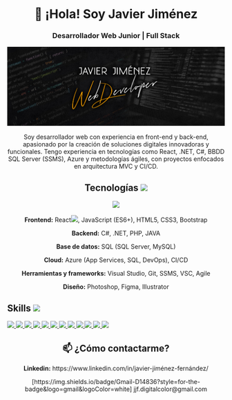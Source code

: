 <!-- Comentario aquí -->
<div align="center">
  <h1>👋 ¡Hola! Soy Javier Jiménez</h1>
  <h3>Desarrollador Web Junior | Full Stack</h3>

  ![Banner](https://github.com/JaviJimenezFernandez/JaviJimenezFernandez/blob/main/BannerGithub.jpg)

  <p>Soy desarrollador web con experiencia en front-end y back-end, apasionado por la creación de soluciones digitales innovadoras y funcionales.
  Tengo experiencia en tecnologías como React, .NET, C#, BBDD SQL Server (SSMS), Azure y metodologías ágiles, con proyectos enfocados en arquitectura MVC y CI/CD.<p>

</div>

<section align="center">
  <h2>Tecnologías <img src = "https://media2.giphy.com/media/QssGEmpkyEOhBCb7e1/giphy.gif?cid=ecf05e47a0n3gi1bfqntqmob8g9aid1oyj2wr3ds3mg700bl&rid=giphy.gif" width = 32px></h2>
  <article>
    <img width ='32px' src ='https://raw.githubusercontent.com/rahulbanerjee26/githubAboutMeGenerator/main/icons/reactjs.svg'>
    <p><strong>Frontend:</strong> React<img width ='32px' src ='https://raw.githubusercontent.com/rahulbanerjee26/githubAboutMeGenerator/main/icons/reactjs.svg'>, JavaScript (ES6+), HTML5, CSS3, Bootstrap</p>
    <p><strong>Backend:</strong> C#, .NET, PHP, JAVA</p>
    <p><strong>Base de datos:</strong> SQL (SQL Server, MySQL)</p>
    <p><strong>Cloud:</strong> Azure (App Services, SQL, DevOps), CI/CD</p>
    <p><strong>Herramientas y frameworks:</strong> Visual Studio, Git, SSMS, VSC, Agile</p>
    <p><strong>Diseño:</strong> Photoshop, Figma, Illustrator</p>
  </article>
</section>

<h2> Skills <img src = "https://media2.giphy.com/media/QssGEmpkyEOhBCb7e1/giphy.gif?cid=ecf05e47a0n3gi1bfqntqmob8g9aid1oyj2wr3ds3mg700bl&rid=giphy.gif" width = 32px> </h2>
<a href= https://github.com/Aditya664?tab=repositories&q=&type=&language=python&sort= > <img width ='32px' src ='https://raw.githubusercontent.com/rahulbanerjee26/githubAboutMeGenerator/main/icons/python.svg'> </a>
<a href= https://github.com/Aditya664?tab=repositories&q=&type=&language=reactjs&sort= > <img width ='32px' src ='https://raw.githubusercontent.com/rahulbanerjee26/githubAboutMeGenerator/main/icons/reactjs.svg'> </a>
<a href= https://github.com/Aditya664?tab=repositories&q=&type=&language=javascript&sort= > <img width ='32px' src ='https://raw.githubusercontent.com/rahulbanerjee26/githubAboutMeGenerator/main/icons/javascript.svg'> </a>
<a href= https://github.com/Aditya664?tab=repositories&q=&type=&language=scikit&sort= > <img width ='32px' src ='https://raw.githubusercontent.com/rahulbanerjee26/githubAboutMeGenerator/main/icons/scikit.svg'> </a>
<a href= https://github.com/Aditya664?tab=repositories&q=&type=&language=c&sort= > <img width ='32px' src ='https://raw.githubusercontent.com/rahulbanerjee26/githubAboutMeGenerator/main/icons/c.svg'> </a>
<a href= https://github.com/Aditya664?tab=repositories&q=&type=&language=cpp&sort= > <img width ='32px' src ='https://raw.githubusercontent.com/rahulbanerjee26/githubAboutMeGenerator/main/icons/cpp.svg'> </a>
<a href= https://github.com/Aditya664?tab=repositories&q=&type=&language=sqlite&sort= > <img width ='32px' src ='https://raw.githubusercontent.com/rahulbanerjee26/githubAboutMeGenerator/main/icons/sqlite.svg'> </a>
<a href= https://github.com/Aditya664?tab=repositories&q=&type=&language=pytorch&sort= > <img width ='32px' src ='https://raw.githubusercontent.com/rahulbanerjee26/githubAboutMeGenerator/main/icons/pytorch.svg'> </a>
<a href= https://github.com/Aditya664?tab=repositories&q=&type=&language=css&sort= > <img width ='32px' src ='https://raw.githubusercontent.com/rahulbanerjee26/githubAboutMeGenerator/main/icons/css.svg'> </a>
<a href= https://github.com/Aditya664?tab=repositories&q=&type=&language=html&sort= > <img width ='32px' src ='https://raw.githubusercontent.com/rahulbanerjee26/githubAboutMeGenerator/main/icons/html.svg'> </a>
<a href= https://github.com/Aditya664?tab=repositories&q=&type=&language=android&sort= > <img width ='32px' src ='https://raw.githubusercontent.com/rahulbanerjee26/githubAboutMeGenerator/main/icons/android.svg'> </a>
<a href= https://github.com/Aditya664?tab=repositories&q=&type=&language=csharp&sort= > <img width ='32px' src ='https://raw.githubusercontent.com/rahulbanerjee26/githubAboutMeGenerator/main/icons/csharp.svg'> </a>


<section align="center">
  <h2>📫 ¿Cómo contactarme?</h2>
  <p><strong>Linkedin:</strong> https://www.linkedin.com/in/javier-jiménez-fernández/</p>
  <!--<p><strong>Correo electrónico:</strong> jjf.digitalcolor@gmail.com</p>-->
  <p>[https://img.shields.io/badge/Gmail-D14836?style=for-the-badge&logo=gmail&logoColor=white] jjf.digitalcolor@gmail.com</p>
</section>
